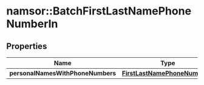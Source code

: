 # namsor::BatchFirstLastNamePhoneNumberIn

## Properties
Name | Type | Description | Notes
------------ | ------------- | ------------- | -------------
**personalNamesWithPhoneNumbers** | [**FirstLastNamePhoneNumberIn**](FirstLastNamePhoneNumberIn.md) |  | [optional] 



